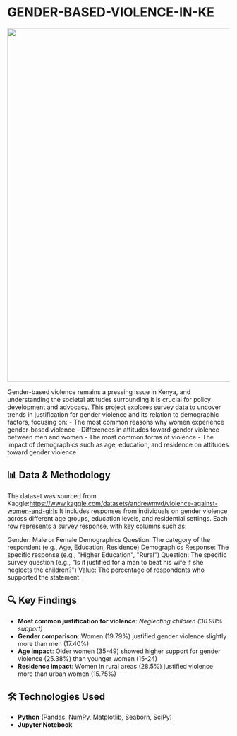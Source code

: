# GENDER-BASED-VIOLENCE-IN-KE 
<p align="center">
  <img src="https://encrypted-tbn0.gstatic.com/images?q=tbn:ANd9GcTo3kUf1U1bVkROc5NXmbMaRxRTUjfEZ6SInA&s" width="800">
</p>
Gender-based violence remains a pressing issue in Kenya, and understanding the societal attitudes surrounding it is crucial for policy development and advocacy. This project explores survey data to uncover trends in justification for gender violence and its relation to demographic factors, focusing on:  
- The most common reasons why women experience gender-based violence  
- Differences in attitudes toward gender violence between men and women  
- The most common forms of violence  
- The impact of demographics such as age, education, and residence on attitudes toward gender violence  

## 📊 Data & Methodology  
The dataset was sourced from Kaggle:https://www.kaggle.com/datasets/andrewmvd/violence-against-women-and-girls
It includes responses from individuals on gender violence across different age groups, education levels, and residential settings. Each row represents a survey response, with key columns such as:

Gender: Male or Female
Demographics Question: The category of the respondent (e.g., Age, Education, Residence)
Demographics Response: The specific response (e.g., "Higher Education", "Rural")
Question: The specific survey question (e.g., "Is it justified for a man to beat his wife if she neglects the children?")
Value: The percentage of respondents who supported the statement. 

## 🔍 Key Findings  
- **Most common justification for violence**: *Neglecting children (30.98% support)*  
- **Gender comparison**: Women (19.79%) justified gender violence slightly more than men (17.40%)  
- **Age impact**: Older women (35-49) showed higher support for gender violence (25.38%) than younger women (15-24)  
- **Residence impact**: Women in rural areas (28.5%) justified violence more than urban women (15.75%)  

## 🛠️ Technologies Used  
- **Python** (Pandas, NumPy, Matplotlib, Seaborn, SciPy)  
- **Jupyter Notebook**  
